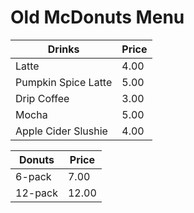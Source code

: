 # Old McDonuts Menu

| Drinks              | Price |
| ------------------- | ----- |
| Latte               | 4.00  |
| Pumpkin Spice Latte | 5.00  |
| Drip Coffee         | 3.00  |
| Mocha               | 5.00  |
| Apple Cider Slushie | 4.00  |


| Donuts  | Price |
| ------- | ----- |
| 6-pack  | 7.00  |
| 12-pack | 12.00 |